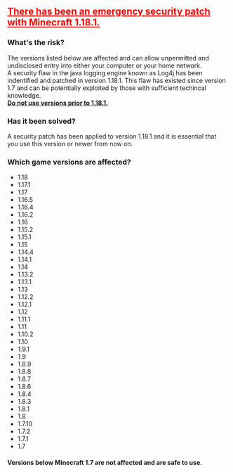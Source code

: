 ## <span style="color:red"><u>There has been an emergency security patch with Minecraft 1.18.1.</u></span>

### What's the risk?
The versions listed below are affected and can allow unpermitted and undisclosed entry into either your computer or your home network.  
A security flaw in the java logging engine known as Log4j has been indentified and patched in version 1.18.1. This flaw has existed since version 1.7 and can be potentially exploited by those with sufficient techincal knowledge.  
<u><strong>Do not use versions prior to 1.18.1.</strong></u>
### Has it been solved?
A security patch has been applied to version 1.18.1 and it is essential that you use this version or newer from now on.

### Which game versions are affected?
- 1.18
- 1.17.1
- 1.17
- 1.16.5
- 1.16.4
- 1.16.2
- 1.16
- 1.15.2
- 1.15.1
- 1.15
- 1.14.4
- 1.14.1
- 1.14
- 1.13.2
- 1.13.1
- 1.13
- 1.12.2
- 1.12.1
- 1.12
- 1.11.1
- 1.11
- 1.10.2
- 1.10
- 1.9.1
- 1.9
- 1.8.9
- 1.8.8
- 1.8.7
- 1.8.6
- 1.8.4
- 1.8.3
- 1.8.1
- 1.8
- 1.7.10
- 1.7.2
- 1.7.1
- 1.7

#### Versions below Minecraft 1.7 are not affected and are safe to use. 
